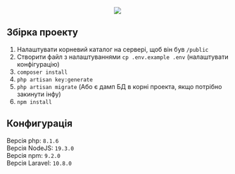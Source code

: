 <p align="center"><img src="https://laravel.com/assets/img/components/logo-laravel.svg"></p>

## Збірка проекту

1) Налаштувати корневий каталог на сервері, щоб він був <code>/public</code>
2) Створити файл з налаштуваннями <code>cp .env.example .env</code> (налаштувати конфігурацію)
3) <code>composer install</code>
4) <code>php artisan key:generate</code>
5) <code>php artisan migrate</code> (Або є дамп БД в корні проекта, якщо потрібно закинути інфу)
6) <code>npm install</code>

## Конфигурація

Версія php: <code>8.1.6</code><br>
Версія NodeJS: <code>19.3.0</code><br>
Версія npm: <code>9.2.0</code><br>
Версія Laravel: <code>10.8.0</code><br>

